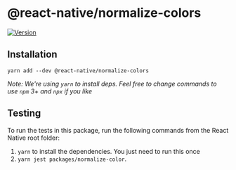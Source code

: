 # @react-native/normalize-colors

[![Version][version-badge]][package]

## Installation

```
yarn add --dev @react-native/normalize-colors
```

*Note: We're using `yarn` to install deps. Feel free to change commands to use `npm` 3+ and `npx` if you like*

[version-badge]: https://img.shields.io/npm/v/@react-native/normalize-colors?style=flat-square
[package]: https://www.npmjs.com/package/@react-native/normalize-colors

## Testing

To run the tests in this package, run the following commands from the React Native root folder:

1. `yarn` to install the dependencies. You just need to run this once
2. `yarn jest packages/normalize-color`.
